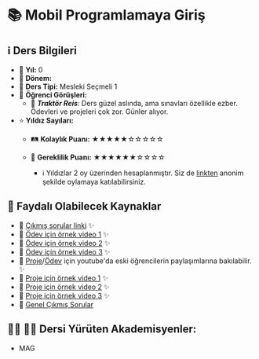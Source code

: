 # 📚 Mobil Programlamaya Giriş

## ℹ️ Ders Bilgileri

- 📅 **Yıl:** 0
- 📆 **Dönem:** 
- 🏫 **Ders Tipi:** Mesleki Seçmeli 1
- 💬 **Öğrenci Görüşleri:**
  - 👤 **_Traktör Reis_**: Ders güzel aslında, ama sınavları özellikle ezber. Ödevleri ve projeleri çok zor. Günler alıyor.
- ⭐ **Yıldız Sayıları:**
  - 🛤️ **Kolaylık Puanı:** ★★★★★☆☆☆☆☆
  - 🔑 **Gereklilik Puanı:** ★★★★★★☆☆☆☆

    - ℹ️ Yıldızlar 2 oy üzerinden hesaplanmıştır. Siz de [linkten](https://forms.gle/3njZjmhm215YCAxe6) anonim şekilde oylamaya katılabilirsiniz.

## 📖 Faydalı Olabilecek Kaynaklar

- 📄 [Çıkmış sorular linki](https://drive.google.com/drive/folders/1lgCUMrXtOB5hv1ZcvF3TGYFgXBeToUxf?usp=drive_link) ✨
- 📄 [Ödev için örnek video 1](https://www.youtube.com/watch?v=uNxWwgBSkOk&ab_channel=EmirAksoy) ✨
- 📄 [Ödev için örnek video 2](https://www.youtube.com/watch?v=reKSrD_uth0&ab_channel=AhmetBar%C4%B1%C5%9FYerlikaya) ✨
- 📄 [Ödev için örnek video 3](https://www.youtube.com/watch?v=16YYWwL-wy8&ab_channel=%C4%B0pekKo%C3%A7) ✨
- 📄 [Proje](https://www.youtube.com/watch?v=kM1AJ7EmRNw&t=30s&ab_channel=MuhammetKayraBulut)/[Ödev](https://www.youtube.com/watch?v=krNkTsZ1Cq8&t=6s&ab_channel=MuhammetKayraBulut) için youtube'da eski öğrencilerin paylaşımlarına bakılabilir. ✨
- 📄 [Proje için örnek video 1](https://www.youtube.com/watch?v=0kmPcTPKlY4&ab_channel=%C4%B0pekKo%C3%A7) ✨
- 📄 [Proje için örnek video 2](https://www.youtube.com/watch?v=oz7IAfazAes&ab_channel=AhmetBar%C4%B1%C5%9FYerlikaya) ✨
- 📄 [Proje için örnek video 3](https://www.youtube.com/watch?v=dQdlxry7LL0&ab_channel=Bar%C4%B1%C5%9FCanY%C4%B1lmaz) ✨
- 📄 [Genel Çıkmış Sorular](https://drive.google.com/drive/folders/1LI_Bo7kWqI2krHTw0noUFl9crfZSlrZh)

## 👨‍🏫 👩‍🏫 Dersi Yürüten Akademisyenler:
- MAG
